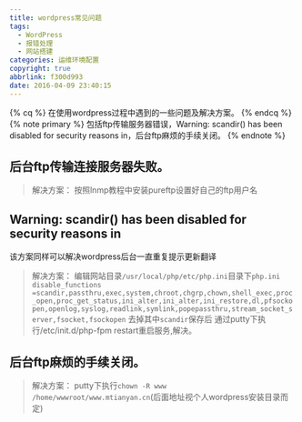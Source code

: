 ```yaml
---
title: wordpress常见问题
tags:
  - WordPress
  - 报错处理
  - 网站搭建
categories: 运维环境配置
copyright: true
abbrlink: f300d993
date: 2016-04-09 23:40:15
---
```

{% cq %} 
在使用wordpress过程中遇到的一些问题及解决方案。
{% endcq %}
{% note primary %} 包括ftp传输服务器错误，Warning: scandir() has been disabled for security reasons in，后台ftp麻烦的手续关闭。
 {% endnote %}
<!--more-->
## 后台ftp传输连接服务器失败。

>解决方案：
按照lnmp教程中安装pureftp设置好自己的ftp用户名

## Warning: scandir() has been disabled for security reasons in
该方案同样可以解决wordpress后台一直重复提示更新翻译

>解决方案：
编辑网站目录`/usr/local/php/etc/php.ini`目录下`php.ini`
`disable_functions =scandir,passthru,exec,system,chroot,chgrp,chown,shell_exec,proc_open,proc_get_status,ini_alter,ini_alter,ini_restore,dl,pfsockopen,openlog,syslog,readlink,symlink,popepassthru,stream_socket_server,fsocket,fsockopen`
去掉其中`scandir`保存后
通过putty下执行/etc/init.d/php-fpm restart重启服务,解决。

## 后台ftp麻烦的手续关闭。

>解决方案：
putty下执行`chown -R www  /home/wwwroot/www.mtianyan.cn`(后面地址视个人wordpress安装目录而定)
 